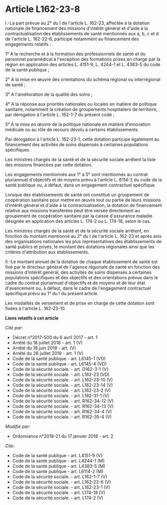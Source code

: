 # Article L162-23-8

I.-La part prévue au 2° du I de l'article L. 162-23, affectée à la dotation nationale de financement des missions d'intérêt
général et d'aide à la contractualisation des établissements de santé mentionnés aux a, b, c et d de l'article L. 162-22-6,
participe notamment au financement des engagements relatifs : 

1° A la recherche et à la formation des professionnels de santé et du personnel paramédical à l'exception des formations
prises en charge par la région en application des articles L. 4151-9, L. 4244-1 et L. 4383-5 du code de la santé publique ; 

2° A la mise en œuvre des orientations du schéma régional ou interrégional de santé ; 

3° A l'amélioration de la qualité des soins ; 

4° A la réponse aux priorités nationales ou locales en matière de politique sanitaire, notamment la création de groupements
hospitaliers de territoire, par dérogation à l'article L. 162-1-7 du présent code ; 

5° A la mise en œuvre de la politique nationale en matière d'innovation médicale ou au rôle de recours dévolu à certains
établissements. 

Par dérogation à l'article L. 162-23-1, cette dotation participe également au financement des activités de soins dispensés à
certaines populations spécifiques. 

Les ministres chargés de la santé et de la sécurité sociale arrêtent la liste des missions financées par cette dotation. 

Les engagements mentionnés aux 1° à 5° sont mentionnés au contrat pluriannuel d'objectifs et de moyens prévu à l'article L.
6114-2 du code de la santé publique ou, à défaut, dans un engagement contractuel spécifique. 

Lorsque des établissements de santé ont constitué un groupement de coopération sanitaire pour mettre en œuvre tout ou partie
de leurs missions d'intérêt général et d'aide à la contractualisation, la dotation de financement relative aux missions
transférées peut être versée directement au groupement de coopération sanitaire par la caisse d'assurance maladie désignée en
application des articles L. 174-2 ou L. 174-18, selon le cas. 

Les ministres chargés de la santé et de la sécurité sociale arrêtent, en fonction du montant mentionné au 2° du I de
l'article L. 162-23 et après avis des organisations nationales les plus représentatives des établissements de santé publics
et privés, le montant des dotations régionales ainsi que les critères d'attribution aux établissements. 

II.-Le montant annuel de la dotation de chaque établissement de santé est fixé par le directeur général de l'agence régionale
de santé en fonction des missions d'intérêt général, des activités de soins dispensés à certaines populations spécifiques et
des objectifs et des orientations prévus dans le cadre du contrat pluriannuel d'objectifs et de moyens et de leur état
d'avancement ou, à défaut, dans le cadre de l'engagement contractuel spécifique prévu au 1° du I du présent article. 

Les modalités de versement et de prise en charge de cette dotation sont fixées à l'article L. 162-23-10.

**Liens relatifs à cet article**

_Cité par_:

  - Décret n°2017-500 du 6 avril 2017 - art. 1
  - Arrêté du 18 juillet 2018 - art. 1 (V)
  - Arrêté du 18 juin 2019 - art. (V)
  - Arrêté du 26 juillet 2019 - art. 1 (V)
  - Code de la santé publique - art. L6145-1 (VD)
  - Code de la santé publique - art. L6145-4 (VD)
  - Code de la sécurité sociale. - art. D162-3-1 (V)
  - Code de la sécurité sociale. - art. L162-23 (VD)
  - Code de la sécurité sociale. - art. L162-23-10 (V)
  - Code de la sécurité sociale. - art. L162-23-14 (V)
  - Code de la sécurité sociale. - art. L162-23-2 (V)
  - Code de la sécurité sociale. - art. L162-31-1 (V)
  - Code de la sécurité sociale. - art. R162-34-12 (V)
  - Code de la sécurité sociale. - art. R162-34-13 (V)
  - Code de la sécurité sociale. - art. R162-34-4 (V)
  - Code de la sécurité sociale. - art. R162-35-4 (V)

_Modifié par_:

  - Ordonnance n°2018-21 du 17 janvier 2018 - art. 2

_Cite_:

  - Code de la santé publique - art. L4151-9 (V)
  - Code de la santé publique - art. L4244-1 (M)
  - Code de la santé publique - art. L4383-5 (M)
  - Code de la santé publique - art. L6114-2 (M)
  - Code de la sécurité sociale. - art. L162-1-7 (V)
  - Code de la sécurité sociale. - art. L162-22-6 (V)
  - Code de la sécurité sociale. - art. L162-23-1 (V)
  - Code de la sécurité sociale. - art. L174-18 (V)
  - Code de la sécurité sociale. - art. L174-2 (V)
